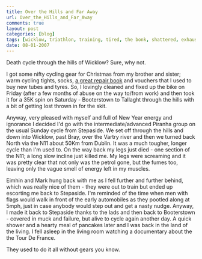 ```yaml
---
title: Over the Hills and Far Away
url: Over_the_Hills_and_Far_Away
comments: true
layout: post
categories: [blog]
tags: [wicklow, triathlon, training, tired, the bonk, shattered, exhaustion, cycling]
date: 08-01-2007
---
```

<p class="intro">Death cycle through the hills of Wicklow? Sure, why not. </p>
I got some nifty cycling gear for Christmas from my brother and sister; warm cycling tights, socks, <a href="http://www.amazon.com/Zinn-Art-Road-Bike-Maintenance/dp/customer-reviews/1931382697" target="_parent">a great repair book</a> and vouchers that I used to buy new tubes and tyres. So, I lovingly cleaned and fixed up the bike on Friday (after a few months of abuse on the way to/from work) and then took it for a 35K spin on Saturday - Booterstown to Tallaght through the hills with a bit of getting lost thrown in for the skit.

Anyway, very pleased with myself and full of New Year energy and ignorance I decided I'd go with the intermediate/advanced Piranha group on the usual Sunday cycle from Stepaside. We set off through the hills and down into Wicklow, past Bray, over the Vartry river and then we turned back North via the N11 about 50Km from Dublin. It was a much tougher, longer cycle than I'm used to. On the way back my legs just died - one section of the N11; a long slow incline just killed me. My legs were screaming and it was pretty clear that not only was the petrol gone, but the fumes too, leaving only the vague smell of energy left in my muscles.

Eimhin and Mark hung back with me as I fell further and further behind, which was really nice of them - they were out to train but ended up escorting me back to Stepaside. I'm reminded of the time when men with flags would walk in front of the early automobiles as they pootled along at 5mph, just in case anybody would step out and get a nasty nudge. Anyway, I made it back to Stepaside thanks to the lads and then back to Booterstown - covered in muck and failure, but alive to cycle again another day. A quick shower and a hearty meal of pancakes later and I was back in the land of the living. I fell asleep in the living room watching a documentary about the the Tour De France.

They used to do it all without gears you know.

